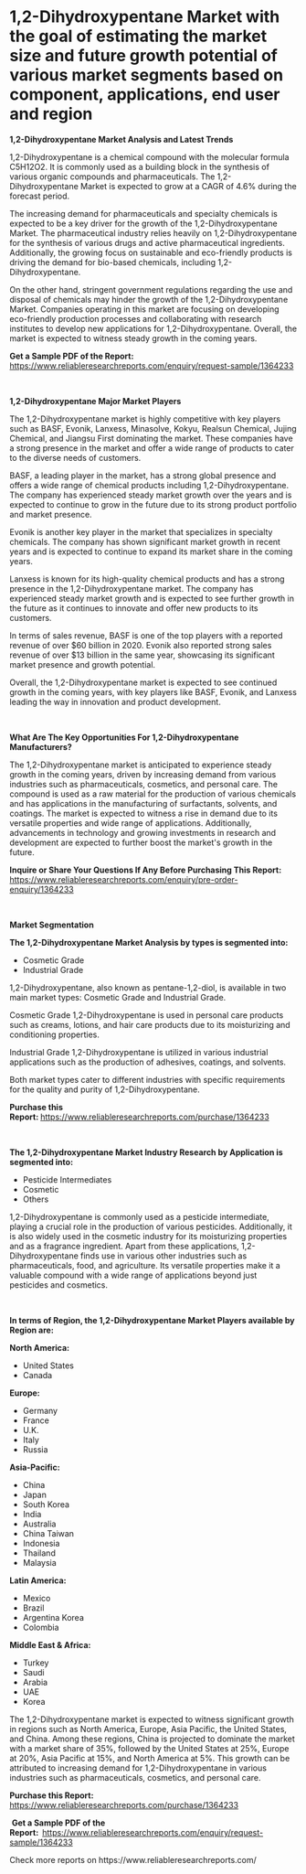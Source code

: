<p><h1>1,2-Dihydroxypentane Market with the goal of estimating the market size and future growth potential of various market segments based on component, applications, end user and region</h1></p><p><strong>1,2-Dihydroxypentane Market Analysis and Latest Trends</strong></p>
<p><p>1,2-Dihydroxypentane is a chemical compound with the molecular formula C5H12O2. It is commonly used as a building block in the synthesis of various organic compounds and pharmaceuticals. The 1,2-Dihydroxypentane Market is expected to grow at a CAGR of 4.6% during the forecast period.</p><p>The increasing demand for pharmaceuticals and specialty chemicals is expected to be a key driver for the growth of the 1,2-Dihydroxypentane Market. The pharmaceutical industry relies heavily on 1,2-Dihydroxypentane for the synthesis of various drugs and active pharmaceutical ingredients. Additionally, the growing focus on sustainable and eco-friendly products is driving the demand for bio-based chemicals, including 1,2-Dihydroxypentane.</p><p>On the other hand, stringent government regulations regarding the use and disposal of chemicals may hinder the growth of the 1,2-Dihydroxypentane Market. Companies operating in this market are focusing on developing eco-friendly production processes and collaborating with research institutes to develop new applications for 1,2-Dihydroxypentane. Overall, the market is expected to witness steady growth in the coming years.</p></p>
<p><strong>Get a Sample PDF of the Report:&nbsp;</strong> <a href="https://www.reliableresearchreports.com/enquiry/request-sample/1364233">https://www.reliableresearchreports.com/enquiry/request-sample/1364233</a></p>
<p>&nbsp;</p>
<p><strong>1,2-Dihydroxypentane Major Market Players</strong></p>
<p><p>The 1,2-Dihydroxypentane market is highly competitive with key players such as BASF, Evonik, Lanxess, Minasolve, Kokyu, Realsun Chemical, Jujing Chemical, and Jiangsu First dominating the market. These companies have a strong presence in the market and offer a wide range of products to cater to the diverse needs of customers.</p><p>BASF, a leading player in the market, has a strong global presence and offers a wide range of chemical products including 1,2-Dihydroxypentane. The company has experienced steady market growth over the years and is expected to continue to grow in the future due to its strong product portfolio and market presence.</p><p>Evonik is another key player in the market that specializes in specialty chemicals. The company has shown significant market growth in recent years and is expected to continue to expand its market share in the coming years.</p><p>Lanxess is known for its high-quality chemical products and has a strong presence in the 1,2-Dihydroxypentane market. The company has experienced steady market growth and is expected to see further growth in the future as it continues to innovate and offer new products to its customers.</p><p>In terms of sales revenue, BASF is one of the top players with a reported revenue of over $60 billion in 2020. Evonik also reported strong sales revenue of over $13 billion in the same year, showcasing its significant market presence and growth potential.</p><p>Overall, the 1,2-Dihydroxypentane market is expected to see continued growth in the coming years, with key players like BASF, Evonik, and Lanxess leading the way in innovation and product development.</p></p>
<p>&nbsp;</p>
<p><strong>What Are The Key Opportunities For 1,2-Dihydroxypentane Manufacturers?</strong></p>
<p><p>The 1,2-Dihydroxypentane market is anticipated to experience steady growth in the coming years, driven by increasing demand from various industries such as pharmaceuticals, cosmetics, and personal care. The compound is used as a raw material for the production of various chemicals and has applications in the manufacturing of surfactants, solvents, and coatings. The market is expected to witness a rise in demand due to its versatile properties and wide range of applications. Additionally, advancements in technology and growing investments in research and development are expected to further boost the market's growth in the future.</p></p>
<p><strong>Inquire or Share Your Questions If Any Before Purchasing This Report:</strong> <a href="https://www.reliableresearchreports.com/enquiry/pre-order-enquiry/1364233">https://www.reliableresearchreports.com/enquiry/pre-order-enquiry/1364233</a></p>
<p>&nbsp;</p>
<p><strong>Market Segmentation</strong></p>
<p><strong>The 1,2-Dihydroxypentane Market Analysis by types is segmented into:</strong></p>
<p><ul><li>Cosmetic Grade</li><li>Industrial Grade</li></ul></p>
<p><p>1,2-Dihydroxypentane, also known as pentane-1,2-diol, is available in two main market types: Cosmetic Grade and Industrial Grade. </p><p>Cosmetic Grade 1,2-Dihydroxypentane is used in personal care products such as creams, lotions, and hair care products due to its moisturizing and conditioning properties. </p><p>Industrial Grade 1,2-Dihydroxypentane is utilized in various industrial applications such as the production of adhesives, coatings, and solvents. </p><p>Both market types cater to different industries with specific requirements for the quality and purity of 1,2-Dihydroxypentane.</p></p>
<p><strong>Purchase this Report:&nbsp;</strong><a href="https://www.reliableresearchreports.com/purchase/1364233">https://www.reliableresearchreports.com/purchase/1364233</a></p>
<p>&nbsp;</p>
<p><strong>The 1,2-Dihydroxypentane Market Industry Research by Application is segmented into:</strong></p>
<p><ul><li>Pesticide Intermediates</li><li>Cosmetic</li><li>Others</li></ul></p>
<p><p>1,2-Dihydroxypentane is commonly used as a pesticide intermediate, playing a crucial role in the production of various pesticides. Additionally, it is also widely used in the cosmetic industry for its moisturizing properties and as a fragrance ingredient. Apart from these applications, 1,2-Dihydroxypentane finds use in various other industries such as pharmaceuticals, food, and agriculture. Its versatile properties make it a valuable compound with a wide range of applications beyond just pesticides and cosmetics.</p></p>
<p>&nbsp;</p>
<p><strong>In terms of Region, the 1,2-Dihydroxypentane Market Players available by Region are:</strong></p>
<p>
    <p> <strong> North America: </strong>
        <ul>
            <li>United States</li>
            <li>Canada</li>
        </ul>
        </p> 
    <p> <strong> Europe: </strong>
        <ul>
            <li>Germany</li>
            <li>France</li>
            <li>U.K.</li>
            <li>Italy</li>
            <li>Russia</li>
        </ul>
        </p> 
    <p> <strong> Asia-Pacific: </strong>
        <ul>
            <li>China</li>
            <li>Japan</li>
            <li>South Korea</li>
            <li>India</li>
            <li>Australia</li>
            <li>China Taiwan</li>
            <li>Indonesia</li>
            <li>Thailand</li>
            <li>Malaysia</li>
        </ul>
        </p> 
    <p> <strong> Latin America: </strong>
        <ul>
            <li>Mexico</li>
            <li>Brazil</li>
            <li>Argentina Korea</li>
            <li>Colombia</li>
        </ul>
        </p> 
    <p> <strong> Middle East & Africa: </strong>
        <ul>
            <li>Turkey</li>
            <li>Saudi</li>
            <li>Arabia</li>
            <li>UAE</li>
            <li>Korea</li>
        </ul>
    </p>
    </p>
<p><p>The 1,2-Dihydroxypentane market is expected to witness significant growth in regions such as North America, Europe, Asia Pacific, the United States, and China. Among these regions, China is projected to dominate the market with a market share of 35%, followed by the United States at 25%, Europe at 20%, Asia Pacific at 15%, and North America at 5%. This growth can be attributed to increasing demand for 1,2-Dihydroxypentane in various industries such as pharmaceuticals, cosmetics, and personal care.</p></p>
<p><strong>Purchase this Report: </strong><a href="https://www.reliableresearchreports.com/purchase/1364233">https://www.reliableresearchreports.com/purchase/1364233</a></p>
<p>&nbsp;<strong>Get a Sample PDF of the Report:&nbsp;&nbsp;</strong><a href="https://www.reliableresearchreports.com/enquiry/request-sample/1364233">https://www.reliableresearchreports.com/enquiry/request-sample/1364233</a></p>
<p><strong></strong></p>
<p>Check more reports on https://www.reliableresearchreports.com/</p>